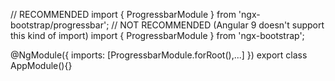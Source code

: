 // RECOMMENDED
import { ProgressbarModule } from 'ngx-bootstrap/progressbar';
// NOT RECOMMENDED (Angular 9 doesn't support this kind of import)
import { ProgressbarModule } from 'ngx-bootstrap';

@NgModule({
  imports: [ProgressbarModule.forRoot(),...]
})
export class AppModule(){}
